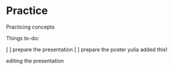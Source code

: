 # Practice
Practicing concepts


Things to-do:

[ ] prepare the presentation
[ ] prepare the poster
 yulia added this!

editing the presentation